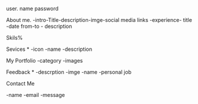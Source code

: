 user.
name
password

About me.
-intro-Title-description-imge-social media links
-experience- title -date from-to - description 

Skils%

Sevices *
-icon
-name
-description 

My Portfolio 
-category
-images

Feedback *
-descrption
-imge
-name
-personal job

Contact Me 

-name
-email
-message



